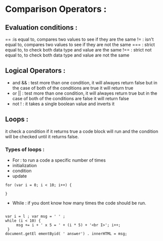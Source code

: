 # Comparison Operators :
## Evaluation conditions :
 == :is equal to, compares two values to see if they are the same 
 != : isn't equal to, compares two values to see if they are not the same
 === : strict equal to,  to check both data type and value are the same
 !== : strict not equal to, to check both data type and value are not the same


## Logical Operators :
- and && : test more than one condition, it will alwayes return false but in the case of both of the conditions are true it will return true 
- or || : test more than one condition, it will alwayes return true but in the case of both of the conditions are false it will return false
-  not ! : it takes a single boolean value and inverts it 

## Loops :
it check a condition if it returns true a code block will run and the condition will be checked until it returns false.

### Types of loops :
- For : to run a code a specific number of times
 - initialization 
 - condition
 - update

 ```
for (var i = 0; i < 10; i++) {

}

```

- While : if you dont know how many times the code should be run.

```

var i = l ; var msg = ' ' ; 
while (i < 10) {
     msg += i + ' x 5 = ' + (i * 5) + '<br I>'; i++;
 }
document.getEl ementByid( ' answer') . innerHTML = msg; 

```







